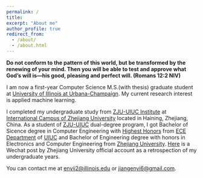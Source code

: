 ```yaml
---
permalink: /
title: 
excerpt: "About me"
author_profile: true
redirect_from: 
  - /about/
  - /about.html
---
```


**Do not conform to the pattern of this world, but be transformed by the renewing of your mind. Then you will be able to test and approve what God’s will is—his good, pleasing and perfect will. (Romans 12:2 NIV)**

I am now a first-year Computer Science M.S.(with thesis) graduate student at [University of Illinois at Urbana-Champaign](https://illinois.edu/). My current research interest is applied machine learning.

I completed my undergraduate study from [ZJU-UIUC Institute](https://zjui.intl.zju.edu.cn/en/content/972) at [International Campus of Zhejiang University](https://www.intl.zju.edu.cn) located in Haining, Zhejiang, China. As a student of [ZJU-UIUC](https://zjui.intl.zju.edu.cn/en/content/972) dual-degree program, I got Bachelor of Sicence degree in Computer Engineering with [Highest Honors](https://ece.illinois.edu/admissions/why-ece/honors) from [ECE Department](https://ece.illinois.edu/) of [UIUC](https://illinois.edu/) and Bachelor of Engineering degree with honors in Electronics and Computer Engineering from [Zhejiang University](https://www.zju.edu.cn). [Here](https://mp.weixin.qq.com/s/LSZrN2vCsjsbMZXDUSe7xg) is a Wechat post by Zhejiang University official account as a retrospection of my undergraduate years.

You can contact me at enyij2@illinois.edu or jiangenyi6@gmail.com.



<!-- Check out my CV [here](https://enyijiang.github.io/files/Enyi_Jiang_CV.pdf). And  --> 
